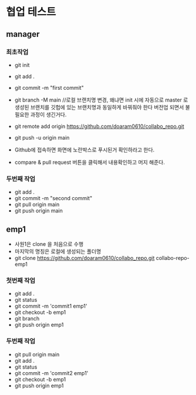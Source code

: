 # 협업 테스트

## manager

### 최초작업

- git init
- git add .
- git commit -m "first commit"
- git branch -M main //로컬 브랜치명 변경, 왜냐면 init 시에 자동으로 master 로 생성된 브랜치를 깃헙에 있는 브랜치명과 동일하게 바꿔줘야 한다 버전업 되면서 불필요한 과정이 생긴거다.
- git remote add origin https://github.com/doaram0610/collabo_repo.git
- git push -u origin main

- Github에 접속하면 화면에 노란박스로 푸시된거 확인하라고 한다.
- compare & pull request 버튼을 클릭해서 내용확인하고 머지 해준다.

### 두번째 작업

- git add .
- git commit -m "second commit"
- git pull origin main
- git push origin main

## emp1

- 사원1은 clone 을 처음으로 수행
- 마지막의 명칭은 로컬에 생성되는 폴더명
- git clone https://github.com/doaram0610/collabo_repo.git collabo-repo-emp1

### 첫번째 작업

- git add .
- git status
- git commit -m 'commit1 emp1'
- git checkout -b emp1
- git branch
- git push origin emp1

### 두번째 작업

- git pull origin main
- git add .
- git status
- git commit -m 'commit2 emp1'
- git checkout -b emp1
- git push origin emp1

